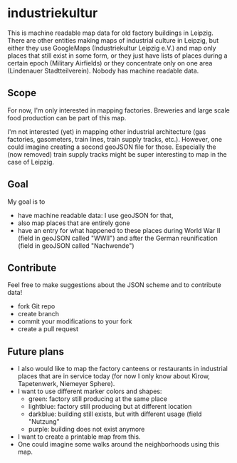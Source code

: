 # industriekultur

This is machine readable map data for old factory buildings in Leipzig.
There are other entities making maps of industrial culture in Leipzig,
but either they use GoogleMaps (Industriekultur Leipzig e.V.) and map
only places that still exist in some form, or they just have lists of
places during a certain epoch (Military Airfields) or they concentrate
only on one area (Lindenauer Stadtteilverein). Nobody has machine
readable data.

## Scope

For now, I'm only interested in mapping factories. Breweries and large
scale food production can be part of this map.

I'm not interested (yet) in mapping other industrial architecture (gas
factories, gasometers, train lines, train supply tracks, etc.). However,
one could imagine creating a second geoJSON file for those. Especially
the (now removed) train supply tracks might be super interesting to map
in the case of Leipzig.

## Goal

My goal is to

* have machine readable data: I use geoJSON for that,
* also map places that are entirely gone
* have an entry for what happened to these places during World War II
  (field in geoJSON called "WWII") and after the German reunification
  (field in geoJSON called "Nachwende")

## Contribute

Feel free to make suggestions about the JSON scheme and to contribute
data!

* fork Git repo
* create branch
* commit your modifications to your fork
* create a pull request

## Future plans

* I also would like to map the factory canteens or restaurants in
  industrial places that are in service today (for now I only know about
  Kirow, Tapetenwerk, Niemeyer Sphere).
* I want to use different marker colors and shapes:
  - green: factory still producing at the same place
  - lightblue: factory still producing but at different location
  - darkblue: building still exists, but with different usage (field
    "Nutzung"
  - purple: building does not exist anymore
* I want to create a printable map from this.
* One could imagine some walks around the neighborhoods using this map.
